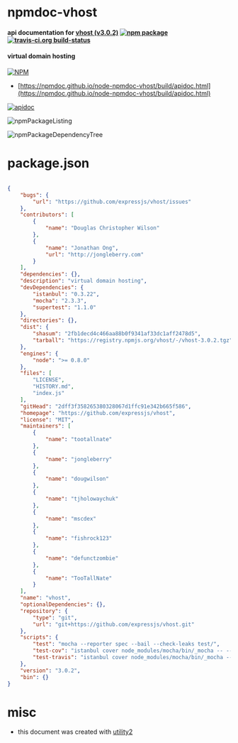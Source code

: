 # npmdoc-vhost

#### api documentation for  [vhost (v3.0.2)](https://github.com/expressjs/vhost)  [![npm package](https://img.shields.io/npm/v/npmdoc-vhost.svg?style=flat-square)](https://www.npmjs.org/package/npmdoc-vhost) [![travis-ci.org build-status](https://api.travis-ci.org/npmdoc/node-npmdoc-vhost.svg)](https://travis-ci.org/npmdoc/node-npmdoc-vhost)

#### virtual domain hosting

[![NPM](https://nodei.co/npm/vhost.png?downloads=true&downloadRank=true&stars=true)](https://www.npmjs.com/package/vhost)

- [https://npmdoc.github.io/node-npmdoc-vhost/build/apidoc.html](https://npmdoc.github.io/node-npmdoc-vhost/build/apidoc.html)

[![apidoc](https://npmdoc.github.io/node-npmdoc-vhost/build/screenCapture.buildCi.browser.%252Ftmp%252Fbuild%252Fapidoc.html.png)](https://npmdoc.github.io/node-npmdoc-vhost/build/apidoc.html)

![npmPackageListing](https://npmdoc.github.io/node-npmdoc-vhost/build/screenCapture.npmPackageListing.svg)

![npmPackageDependencyTree](https://npmdoc.github.io/node-npmdoc-vhost/build/screenCapture.npmPackageDependencyTree.svg)



# package.json

```json

{
    "bugs": {
        "url": "https://github.com/expressjs/vhost/issues"
    },
    "contributors": [
        {
            "name": "Douglas Christopher Wilson"
        },
        {
            "name": "Jonathan Ong",
            "url": "http://jongleberry.com"
        }
    ],
    "dependencies": {},
    "description": "virtual domain hosting",
    "devDependencies": {
        "istanbul": "0.3.22",
        "mocha": "2.3.3",
        "supertest": "1.1.0"
    },
    "directories": {},
    "dist": {
        "shasum": "2fb1decd4c466aa88b0f9341af33dc1aff2478d5",
        "tarball": "https://registry.npmjs.org/vhost/-/vhost-3.0.2.tgz"
    },
    "engines": {
        "node": ">= 0.8.0"
    },
    "files": [
        "LICENSE",
        "HISTORY.md",
        "index.js"
    ],
    "gitHead": "2dff3f358265380328067d1ffc91e342b665f586",
    "homepage": "https://github.com/expressjs/vhost",
    "license": "MIT",
    "maintainers": [
        {
            "name": "tootallnate"
        },
        {
            "name": "jongleberry"
        },
        {
            "name": "dougwilson"
        },
        {
            "name": "tjholowaychuk"
        },
        {
            "name": "mscdex"
        },
        {
            "name": "fishrock123"
        },
        {
            "name": "defunctzombie"
        },
        {
            "name": "TooTallNate"
        }
    ],
    "name": "vhost",
    "optionalDependencies": {},
    "repository": {
        "type": "git",
        "url": "git+https://github.com/expressjs/vhost.git"
    },
    "scripts": {
        "test": "mocha --reporter spec --bail --check-leaks test/",
        "test-cov": "istanbul cover node_modules/mocha/bin/_mocha -- --reporter dot --check-leaks test/",
        "test-travis": "istanbul cover node_modules/mocha/bin/_mocha --report lcovonly -- --reporter spec --check-leaks test/"
    },
    "version": "3.0.2",
    "bin": {}
}
```



# misc
- this document was created with [utility2](https://github.com/kaizhu256/node-utility2)

